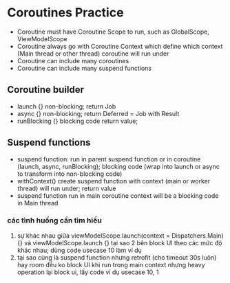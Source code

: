 # Coroutines Practice
- Coroutine must have Coroutine Scope to run, such as GlobalScope, ViewModelScope
- Coroutine always go with Coroutine Context which define which context (Main thread or other thread) coroutine will run under
- Coroutine can include many coroutines
- Coroutine can include many suspend functions
## Coroutine builder
- launch {} non-blocking; return Job
- async {} non-blocking; return Deferred = Job with Result
- runBlocking {}  blocking code return value;

## Suspend functions
- suspend function: run in parent suspend function or in coroutine (launch, async, runBlocking); blocking code (wrap into launch or async to transform into non-blocking code)
- withContext() create suspend function with context (main or worker thread) will run under; return value
- suspend function run in main coroutine context will be a blocking code in Main thread

### các tình huống cần tìm hiểu
1. sự khác nhau giữa viewModelScope.launch(context = Dispatchers.Main) {} và viewModelScope.launch {} tại sao 2 bên block UI theo
các mức độ khác nhau; dùng code usecase 10 làm ví dụ
2. tại sao cùng là suspend function nhưng retrofit (cho timeout 30s luôn) hay room đều ko block UI khi run trong main context
nhưng heavy operation lại block ui, lấy code ví dụ usecase 10, 1
